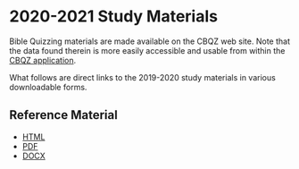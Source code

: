# 2020-2021 Study Materials

Bible Quizzing materials are made available on the CBQZ web site.
Note that the data found therein is more easily accessible and usable from within
the [CBQZ application](https://cbqz.org/app).

What follows are direct links to the 2019-2020 study materials in various
downloadable forms.

## Reference Material

- [HTML](https://cbqz.org/materials/2020-2021_cma_matthew.html)
- [PDF](https://cbqz.org/materials/2020-2021_cma_matthew.pdf)
- [DOCX](https://cbqz.org/materials/2020-2021_cma_matthew.docx)
